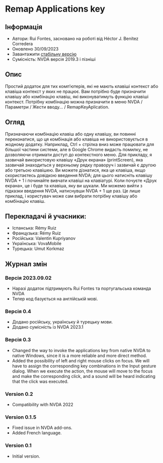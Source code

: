 # Remap Applications key


## Інформація
* Автори: Rui Fontes, засновано на роботі від Héctor J. Benítez Corredera
* Оновлено 30/09/2023
* Завантажити [стабільну версію][1]
* Сумісність: NVDA версія 2019.3 і пізніші


## Опис
Простий додаток для тих комп’ютерів, які не мають клавіші контекст або клавіша контекст у яких не працює.
Вам потрібно буде призначити клавішу або комбінацію клавіш, які виконуватимуть функцію клавіші контекст.
Потрібну комбінацію можна призначити в меню NVDA / Параметри / Жести вводу... / RemapKeyAplication.


## Огляд
Призначаючи комбінацію клавіш або одну клавішу, ви повинні переконатися, що ця комбінація або клавіша не використовується в жодному додатку.
Наприклад, Ctrl + стрілка вниз може працювати для більшої частини системи, але в Google Chrome видасть помилку, не дозволяючи отримати доступ до контекстного меню.
Для прикладу, я зазвичай використовую клавішу «Друк екрана» (printScreen), яка зазвичай знаходиться у верхньому рядку праворуч і зазвичай є другою або третьою клавішею.
Ви можете дізнатися, яка це клавіша, якщо скористаєтесь довідкою введення NVDA; для цього натисніть клавішу NVDA + 1 і починайте вивчати клавіші на клавіатурі. Коли почуєте «Друк екрана», це і буде та клавіша, яку ви шукали. Ми можемо вийти з підказки введення NVDA, натиснувши NVDA + 1 ще раз.
Це лише приклад, і користувач може сам вибрати потрібну клавішу або комбінацію клавіш.


## Перекладачі й учасники:
* Іспанська: Rémy Ruiz
* Французька: Rémy Ruiz
* Російська: Valentin Kupriyanov
* Українська: VovaMobile
* Турецька: Umut Korkmaz


## Журнал змін


### Версія 2023.09.02
* Наразі додаток підтримують Rui Fontes та португальська команда NVDA
* Тепер код базується на англійській мові.


### Версія 0.4
* Додано російську, українську й турецьку мови.
* Додано сумісність із NVDA 2023.1


### Версія 0.3
* Changed the way to invoke the applications key from native NVDA to native Windows, since it is a more reliable and more direct method.
* Added the possibility of left and right mouse clicks on focus.
We will have to assign the corresponding key combinations in the Input gesture dialog.
When we execute the action, the mouse will move to the focus and make the corresponding click, and a sound will be heard indicating that the click was executed.


### Version 0.2
* Compatibility with NVDA 2022


### Version 0.1.5
* Fixed issue in NVDA add-ons.
* Added French language.


### Version 0.1
* Initial version.

[1]: https://github.com/ruifontes/RemapKeyAplication-para-NVDA/releases/download/2023.09.30/remapApplicationsKey-2023.09.30.nvda-addon
